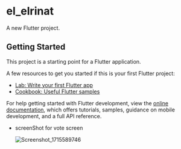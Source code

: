 # el_elrinat

A new Flutter project.

## Getting Started

This project is a starting point for a Flutter application.

A few resources to get you started if this is your first Flutter project:

- [Lab: Write your first Flutter app](https://docs.flutter.dev/get-started/codelab)
- [Cookbook: Useful Flutter samples](https://docs.flutter.dev/cookbook)

For help getting started with Flutter development, view the
[online documentation](https://docs.flutter.dev/), which offers tutorials,
samples, guidance on mobile development, and a full API reference.

- screenShot for vote screen

  ![Screenshot_1715589746](https://github.com/abdelhamedEzzat/el_erinat_project/assets/133365686/84c15767-e769-4e00-b70b-99bdd540fc65)
